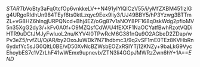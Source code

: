 $START$bVoBty3aFq0tcfOp6vnkkeLV++N491ylYlQlCzV55/i/yMfZXBM451lzIGg4URgoRldhUn984TEyf6ts0ktLzqyc9Eex9liy3/UJ49BBY5/hP3Yzwg3BTTmZL+vG8HZ6hIngjURPQNcd+Bhj4EZ/oGg87v1aNOY8PF168q0skWdg2pfioMV5n35XgG2dy3/+kFv0A0f+O9MZQsfCdW/U4fEXXF1NaOCYatfBwhRzotVQDiHTR9uDCtJMJyFwIuoL2nu/KYV4I0TPwRcM6G381nQu9O2AGbeD2ZDap/wPv3eZ5/rvfZU/O/AR/by2OxoJuWDk7N71hdbmc3/9q2vSF1mE0TEz8KVHbRn6ydxfYc5sJG0QltL0BE/vD50XvNcBZWsbEOZxRSIYTj12KNZy+9baLkG9VycEhoybES7c1VZrLhF41wWEmx9upnevb/ZTN3Ii4GGpJMWRzZwn6hY+1A==$END$